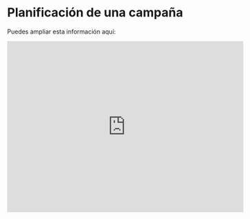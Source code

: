 # Planificación de una campaña

Puedes ampliar esta información aquí: 

<iframe id="iframe_container" frameborder="0" webkitallowfullscreen="" mozallowfullscreen="" allowfullscreen="" allow="autoplay; fullscreen" width="550" height="400" src="https://prezi.com/embed/bbxy5waaenue/?bgcolor=ffffff&amp;lock_to_path=0&amp;autoplay=0&amp;autohide_ctrls=0&amp;landing_data=bHVZZmNaNDBIWnNjdEVENDRhZDFNZGNIUE43MHdLNWpsdFJLb2ZHanI0cm1VQTVBY0RPZld5YVVoVmlSMUZaUllnPT0&amp;landing_sign=7d0qyEUpjLD_f1gWcsxkaXYPmJ_kXYjjc94bVhA4gAw"></iframe>

